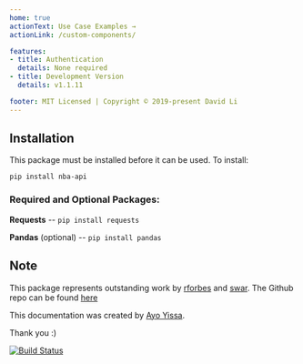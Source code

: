 ```yaml
---
home: true
actionText: Use Case Examples →
actionLink: /custom-components/

features:
- title: Authentication
  details: None required
- title: Development Version
  details: v1.1.11

footer: MIT Licensed | Copyright © 2019-present David Li
---
```


## Installation

This package must be installed before it can be used. To install:

`pip install nba-api`


### Required and Optional Packages: 

**Requests** -- `pip install requests`

**Pandas** (optional) -- `pip install pandas`


## Note

This package represents outstanding work by [rforbes](https://pypi.org/user/rforbes/) and [swar](https://pypi.org/user/swar/). The Github repo can be found [here](https://github.com/swar/nba_api)

This documentation was created by [Ayo Yissa](https://iyissa.github.io/). 

<!-- Shazam -->

Thank you :)

[![Build Status](https://travis-ci.org/FriendlyUser/vuepress-theme-cool-starter.svg?branch=master)](https://travis-ci.org/FriendlyUser/vuepress-theme-cool-starter)



